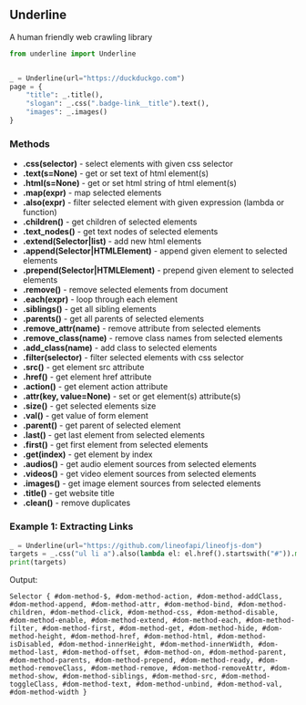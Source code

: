 ## Underline

A human friendly web crawling library

```python
from underline import Underline


_ = Underline(url="https://duckduckgo.com")
page = {
    "title": _.title(),
    "slogan": _.css(".badge-link__title").text(),
    "images": _.images()
}
```

### Methods

- **.css(selector)** - select elements with given css selector
- **.text(s=None)** - get or set text of html element(s)
- **.html(s=None)** - get or set html string of html element(s)
- **.map(expr)** - map selected elements
- **.also(expr)** - filter selected element with given expression (lambda or function)
- **.children()** - get children of selected elements
- **.text_nodes()** - get text nodes of selected elements
- **.extend(Selector|list)** - add new html elements
- **.append(Selector|HTMLElement)** - append given element to selected elements
- **.prepend(Selector|HTMLElement)** - prepend given element to selected elements
- **.remove()** - remove selected elements from document
- **.each(expr)** - loop through each element
- **.siblings()** - get all sibling elements
- **.parents()** - get all parents of selected elements
- **.remove_attr(name)** - remove attribute from selected elements
- **.remove_class(name)** - remove class names from selected elements
- **.add_class(name)** - add class to selected elements
- **.filter(selector)** - filter selected elements with css selector
- **.src()** - get element src attribute
- **.href()** - get element href attribute
- **.action()** - get element action attribute
- **.attr(key, value=None)** - set or get element(s) attribute(s)
- **.size()** - get selected elements size
- **.val()** - get value of form element
- **.parent()** - get parent of selected element
- **.last()** - get last element from selected elements
- **.first()** - get first element from selected elements
- **.get(index)** - get element by index
- **.audios()** - get audio element sources from selected elements
- **.videos()** - get video element sources from selected elements
- **.images()** - get image element sources from selected elements
- **.title()** - get website title
- **.clean()** - remove duplicates


### Example 1: Extracting Links


```python
_ = Underline(url="https://github.com/lineofapi/lineofjs-dom")
targets = _.css("ul li a").also(lambda el: el.href().startswith("#")).map(lambda el: el.href())
print(targets)
```

Output:

```
Selector { #dom-method-$, #dom-method-action, #dom-method-addClass, #dom-method-append, #dom-method-attr, #dom-method-bind, #dom-method-children, #dom-method-click, #dom-method-css, #dom-method-disable, #dom-method-enable, #dom-method-extend, #dom-method-each, #dom-method-filter, #dom-method-first, #dom-method-get, #dom-method-hide, #dom-method-height, #dom-method-href, #dom-method-html, #dom-method-isDisabled, #dom-method-innerHeight, #dom-method-innerWidth, #dom-method-last, #dom-method-offset, #dom-method-on, #dom-method-parent, #dom-method-parents, #dom-method-prepend, #dom-method-ready, #dom-method-removeClass, #dom-method-remove, #dom-method-removeAttr, #dom-method-show, #dom-method-siblings, #dom-method-src, #dom-method-toggleClass, #dom-method-text, #dom-method-unbind, #dom-method-val, #dom-method-width }
```
